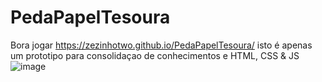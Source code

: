 # PedaPapelTesoura
Bora jogar https://zezinhotwo.github.io/PedaPapelTesoura/
isto é apenas um prototipo para consolidaçao de conhecimentos e HTML, CSS & JS
![image](https://github.com/Zezinhotwo/PedaPapelTesoura/assets/107373132/f2aa44b1-5828-41f7-9874-0390aa58d6fb)

